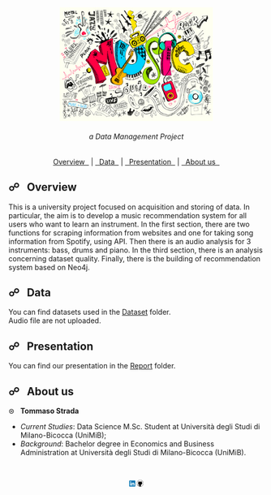 <p align="center">
  <img src="https://github.com/TStrada/Data-Management/blob/39df1ad03afa7845d1aee18b832b7405f528c6c2/Images/Music.jpg" width="60%">
</p>
  <h6 align="center">a Data Management Project</h6>
<p align="center">
  <a href="#overview">Overview &nbsp;</a> |
  <a href="#data">&nbsp; Data &nbsp;</a> |
  <a href="#presentation">&nbsp; Presentation &nbsp;</a> |
  <a href="#aboutus">&nbsp; About us &nbsp;</a>
</p>

<a name="overview"></a>
## &#9741; &nbsp; Overview
This is a university project focused on acquisition and storing of data. In particular, the aim is to develop a music recommendation system for all users who want to learn an instrument. 
In the first section, there are two functions for scraping information from websites and one for taking song information from Spotify, using API.
Then there is an audio analysis for 3 instruments: bass, drums and piano. 
In the third section, there is an analysis concerning dataset quality. Finally, there is the building of recommendation system based on Neo4j.

<a name="data"></a>
## &#9741; &nbsp; Data
You can find datasets used in the <a href="https://github.com/TStrada/Data-Management/tree/main/Dataset">Dataset</a> folder.<br> Audio file are not uploaded. 

<a name="presentation"></a>
## &#9741; &nbsp; Presentation 
You can find our presentation in the <a href="https://github.com/TStrada/Data-Management/tree/main/Report">Report</a> folder.<br>


<a name="aboutus"></a>
## &#9741; &nbsp; About us

&#8860; &nbsp; **Tommaso Strada** 

- *Current Studies*: Data Science M.Sc. Student at Università degli Studi di Milano-Bicocca (UniMiB);
- *Background*: Bachelor degree in Economics and Business Administration at Università degli Studi di Milano-Bicocca (UniMiB).
<br>

<p align = "center">
<a href = "https://linkedin.com/in/TommasoStrada"><img src="https://github.com/TStrada/TStrada/blob/main/LinkedIn_logo.png" width = "2.3%"></a>
  <a href = "https://github.com/TStrada"><img src="https://github.com/TStrada/TStrada/blob/main/GitHub_image.png" width = "2.5%"></a>
</p>
